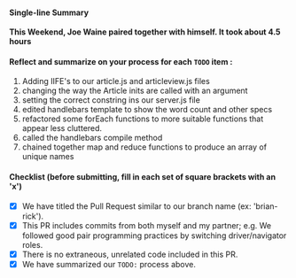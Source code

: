 #### Single-line Summary
**This Weekend, Joe Waine paired together with himself. It took about 4.5 hours**

#### Reflect and summarize on your process for each `TODO` item :  
  1. Adding IIFE's to our article.js and articleview.js files
  2. changing the way the Article inits are called with an argument
  3. setting the correct constring ins our server.js file
  4. edited handlebars template to show the word count and other specs
  5. refactored some forEach functions to more suitable functions that appear less cluttered.
  6. called the handlebars compile method
  7. chained together map and reduce functions to produce an array of unique names


#### Checklist (before submitting, fill in each set of square brackets with an 'x')
- [x] We have titled the Pull Request similar to our branch name (ex: 'brian-rick').
- [x] This PR includes commits from both myself and my partner; e.g. We followed good pair programming practices by switching driver/navigator roles.
- [x] There is no extraneous, unrelated code included in this PR.
- [x] We have summarized our `TODO:` process above.
